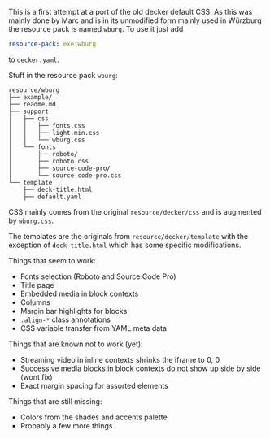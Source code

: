 This is a first attempt at a port of the old decker default CSS. As this was
mainly done by Marc and is in its unmodified form mainly used in Würzburg the
resource pack is named `wburg`. To use it just add

``` yaml
resource-pack: exe:wburg
```

to `decker.yaml`.

Stuff in the resource pack `wburg`:

    resource/wburg
    ├── example/
    ├── readme.md
    ├── support
    │   ├── css
    │   │   ├── fonts.css
    │   │   ├── light.min.css
    │   │   └── wburg.css
    │   └── fonts
    │       ├── roboto/
    │       ├── roboto.css
    │       ├── source-code-pro/
    │       └── source-code-pro.css
    └── template
        ├── deck-title.html
        ├── default.yaml

CSS mainly comes from the original `resource/decker/css` and is augmented by
`wburg.css`.

The templates are the originals from `resource/decker/template` with the
exception of `deck-title.html` which has some specific modifications.

Things that seem to work:

-   Fonts selection (Roboto and Source Code Pro)
-   Title page
-   Embedded media in block contexts
-   Columns
-   Margin bar highlights for blocks
-   `.align-*` class annotations
-   CSS variable transfer from YAML meta data

Things that are known not to work (yet):

-   Streaming video in inline contexts shrinks the iframe to 0, 0
-   Successive media blocks in block contexts do not show up side by side (wont
    fix)
-   Exact margin spacing for assorted elements

Things that are still missing:

-   Colors from the shades and accents palette
-   Probably a few more things
